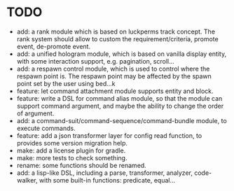 # TODO

- add: a rank module which is based on luckperms track concept. The rank system should allow to custom the
  requirement/criteria, promote event, de-promote event.
- add: a unified hologram module, which is based on vanilla display entity, with some interaction support, e.g.
  pagination, scroll...
- add: a respawn control module, which is used to control where the respawn point is. The respawn point may be affected
  by the spawn point set by the user using bed...k 
- feature: let command attachment module supports entity and block.
- feature: write a DSL for command alias module, so that the module can support command argument, and maybe the ability to change the order of argument.
- add: a command-suit/command-sequence/command-bundle module, to execute commands.
- feature: add a json transformer layer for config read function, to provides some version migration help.
- make: add a license plugin for gradle.
- make: more tests to check something.
- rename: some functions should be renamed.
- add: a lisp-like DSL, including a parse, transformer, analyzer, code-walker, with some built-in functions: predicate, equal...
